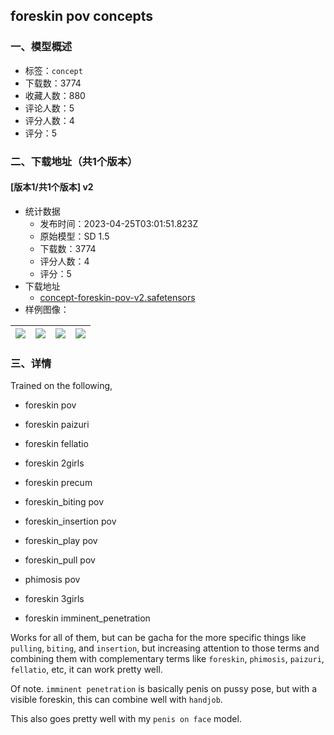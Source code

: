 ## foreskin pov concepts
### 一、模型概述

- 标签：`concept`
- 下载数：3774
- 收藏人数：880
- 评论人数：5
- 评分人数：4
- 评分：5

### 二、下载地址（共1个版本）

#### [版本1/共1个版本] v2

- 统计数据
  - 发布时间：2023-04-25T03:01:51.823Z
  - 原始模型：SD 1.5
  - 下载数：3774
  - 评分人数：4
  - 评分：5
- 下载地址
  - [concept-foreskin-pov-v2.safetensors](https://civitai.com/api/download/models/54653)
- 样例图像：

| <img src="https://image.civitai.com/xG1nkqKTMzGDvpLrqFT7WA/0f1c3c8d-9133-4203-8aec-5db51ff5f800/width=450/591278.jpeg" /> | <img src="https://image.civitai.com/xG1nkqKTMzGDvpLrqFT7WA/0d5fcb3a-c059-425a-4422-41efebd66b00/width=450/591279.jpeg" /> | <img src="https://image.civitai.com/xG1nkqKTMzGDvpLrqFT7WA/2f840bf9-99e2-4336-1935-368cc8c07200/width=450/591282.jpeg" /> | <img src="https://image.civitai.com/xG1nkqKTMzGDvpLrqFT7WA/5085a831-f63c-4915-cfb9-0b17a2ad3000/width=450/591283.jpeg" /> |
| ---- | ---- | ---- | ---- |


### 三、详情
<p>Trained on the following, </p><ul><li><p>foreskin pov</p></li><li><p>foreskin paizuri</p></li><li><p>foreskin fellatio</p></li><li><p>foreskin 2girls</p></li><li><p>foreskin precum</p></li><li><p>foreskin_biting pov</p></li><li><p>foreskin_insertion pov</p></li><li><p>foreskin_play pov</p></li><li><p>foreskin_pull pov</p></li><li><p>phimosis pov</p></li><li><p>foreskin 3girls</p></li><li><p>foreskin imminent_penetration</p></li></ul><p>Works for all of them, but can be gacha for the more specific things like <code>pulling</code>, <code>biting</code>, and <code>insertion</code>, but increasing attention to those terms and combining them with complementary terms like <code>foreskin</code>, <code>phimosis</code>, <code>paizuri</code>, <code>fellatio</code>, etc, it can work pretty well.</p><p>Of note. <code>imminent penetration</code> is basically penis on pussy pose, but with a visible foreskin, this can combine well with <code>handjob</code>.</p><p>This also goes pretty well with my <code>penis on face</code> model.</p>